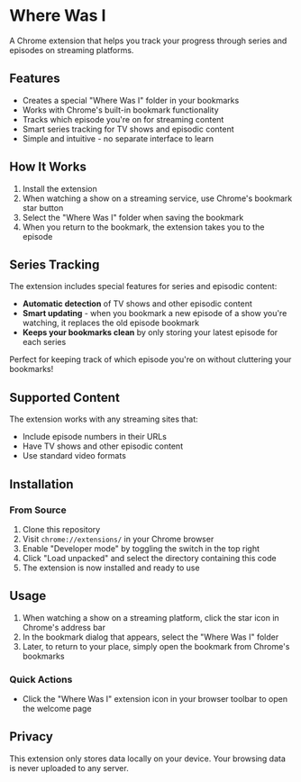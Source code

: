 # Where Was I

A Chrome extension that helps you track your progress through series and episodes on streaming platforms.

## Features

- Creates a special "Where Was I" folder in your bookmarks
- Works with Chrome's built-in bookmark functionality
- Tracks which episode you're on for streaming content
- Smart series tracking for TV shows and episodic content
- Simple and intuitive - no separate interface to learn

## How It Works

1. Install the extension
2. When watching a show on a streaming service, use Chrome's bookmark star button 
3. Select the "Where Was I" folder when saving the bookmark
4. When you return to the bookmark, the extension takes you to the episode

## Series Tracking

The extension includes special features for series and episodic content:

- **Automatic detection** of TV shows and other episodic content
- **Smart updating** - when you bookmark a new episode of a show you're watching, it replaces the old episode bookmark
- **Keeps your bookmarks clean** by only storing your latest episode for each series

Perfect for keeping track of which episode you're on without cluttering your bookmarks!

## Supported Content

The extension works with any streaming sites that:

- Include episode numbers in their URLs
- Have TV shows and other episodic content
- Use standard video formats

## Installation

### From Source

1. Clone this repository
2. Visit `chrome://extensions/` in your Chrome browser
3. Enable "Developer mode" by toggling the switch in the top right
4. Click "Load unpacked" and select the directory containing this code
5. The extension is now installed and ready to use

## Usage

1. When watching a show on a streaming platform, click the star icon in Chrome's address bar
2. In the bookmark dialog that appears, select the "Where Was I" folder
3. Later, to return to your place, simply open the bookmark from Chrome's bookmarks

### Quick Actions

- Click the "Where Was I" extension icon in your browser toolbar to open the welcome page

## Privacy

This extension only stores data locally on your device. Your browsing data is never uploaded to any server.